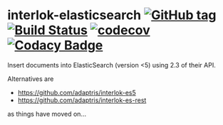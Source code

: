 # interlok-elasticsearch [![GitHub tag](https://img.shields.io/github/tag/adaptris/interlok-elasticsearch.svg)](https://github.com/adaptris/interlok-elasticsearch/tags) [![Build Status](https://travis-ci.org/adaptris/interlok-elasticsearch.svg?branch=develop)](https://travis-ci.org/adaptris/interlok-elasticsearch)  [![codecov](https://codecov.io/gh/adaptris/interlok-elasticsearch/branch/develop/graph/badge.svg)](https://codecov.io/gh/adaptris/interlok-elasticsearch) [![Codacy Badge](https://api.codacy.com/project/badge/Grade/e5865d5006f24741a1cb1399334cb3d4)](https://www.codacy.com/app/adaptris/interlok-elasticsearch?utm_source=github.com&amp;utm_medium=referral&amp;utm_content=adaptris/interlok-elasticsearch&amp;utm_campaign=Badge_Grade)

Insert documents into ElasticSearch (version <5) using 2.3 of their API. 

Alternatives are

* https://github.com/adaptris/interlok-es5 
* https://github.com/adaptris/interlok-es-rest 

as things have moved on...

